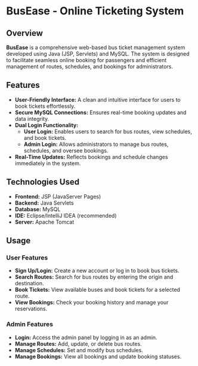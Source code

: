 # BusEase - Online Ticketing System

## Overview
**BusEase** is a comprehensive web-based bus ticket management system developed using Java (JSP, Servlets) and MySQL. The system is designed to facilitate seamless online booking for passengers and efficient management of routes, schedules, and bookings for administrators.

## Features
- **User-Friendly Interface:** A clean and intuitive interface for users to book tickets effortlessly.
- **Secure MySQL Connections:** Ensures real-time booking updates and data integrity.
- **Dual Login Functionality:**
  - **User Login:** Enables users to search for bus routes, view schedules, and book tickets.
  - **Admin Login:** Allows administrators to manage bus routes, schedules, and oversee bookings.
- **Real-Time Updates:** Reflects bookings and schedule changes immediately in the system.

## Technologies Used
- **Frontend:** JSP (JavaServer Pages)
- **Backend:** Java Servlets
- **Database:** MySQL
- **IDE:** Eclipse/IntelliJ IDEA (recommended)
- **Server:** Apache Tomcat

## Usage

### User Features
- **Sign Up/Login:** Create a new account or log in to book bus tickets.
- **Search Routes:** Search for bus routes by entering the origin and destination.
- **Book Tickets:** View available buses and book tickets for a selected route.
- **View Bookings:** Check your booking history and manage your reservations.

### Admin Features
- **Login:** Access the admin panel by logging in as an admin.
- **Manage Routes:** Add, update, or delete bus routes.
- **Manage Schedules:** Set and modify bus schedules.
- **Manage Bookings:** View all bookings and update booking statuses.
